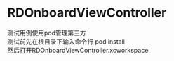 # RDOnboardViewController
测试用例使用pod管理第三方 </br>
测试前先在根目录下输入命令行 pod install </br>
然后打开RDOnboardViewController.xcworkspace
